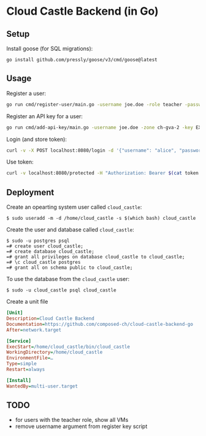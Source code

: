 # Cloud Castle Backend (in Go)

## Setup

Install goose (for SQL migrations):

    go install github.com/pressly/goose/v3/cmd/goose@latest

## Usage

Register a user:

```sh
go run cmd/register-user/main.go -username joe.doe -role teacher -password topsecret
```

Register an API key for a user:

```sh
go run cmd/add-api-key/main.go -username joe.doe -zone ch-gva-2 -key EXO… -secret SECRET…
```

Login (and store token):

```sh
curl -v -X POST localhost:8080/login -d '{"username": "alice", "password": "topsecret"}' | jq -r '.token' > token.txt
```

Use token:

```sh
curl -v localhost:8080/protected -H "Authorization: Bearer $(cat token.txt)"
```

## Deployment

Create an opearting system user called `cloud_castle`:

    $ sudo useradd -m -d /home/cloud_castle -s $(which bash) cloud_castle

Create the user and database called `cloud_castle`:

    $ sudo -u postgres psql
    =# create user cloud_castle;
    =# create database cloud_castle;
    =# grant all privileges on database cloud_castle to cloud_castle;
    =# \c cloud_castle postgres
    =# grant all on schema public to cloud_castle;

To use the database from the `cloud_castle` user:

    $ sudo -u cloud_castle psql cloud_castle

Create a unit file 

```ini
[Unit]
Description=Cloud Castle Backend
Documentation=https://github.com/composed-ch/cloud-castle-backend-go
After=network.target

[Service]
ExecStart=/home/cloud_castle/bin/cloud_castle
WorkingDirectory=/home/cloud_castle
EnvironmentFile=…
Type=simple
Restart=always

[Install]
WantedBy=multi-user.target
```

## TODO

- for users with the teacher role, show all VMs
- remove username argument from register key script

